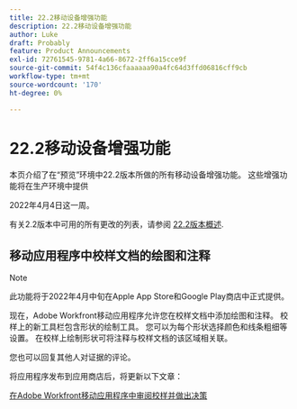 ```yaml
---
title: 22.2移动设备增强功能
description: 22.2移动设备增强功能
author: Luke
draft: Probably
feature: Product Announcements
exl-id: 72761545-9781-4a66-8672-2ff6a15cce9f
source-git-commit: 54f4c136cfaaaaaa90a4fc64d3ffd06816cff9cb
workflow-type: tm+mt
source-wordcount: '170'
ht-degree: 0%

---
```


# 22.2移动设备增强功能

本页介绍了在“预览”环境中22.2版本所做的所有移动设备增强功能。 这些增强功能将在生产环境中提供

<!--
<MadCap:conditionalText data-mc-conditions="QuicksilverOrClassic.Draft mode">
in January 2022
</MadCap:conditionalText>
-->

2022年4月4日这一周。

有关2.2版本中可用的所有更改的列表，请参阅 [22.2版本概述](../../../product-announcements/product-releases/22.2-release-activity/22-2-release-overview.md).

## 移动应用程序中校样文档的绘图和注释

>[!NOTE]
>
>此功能将于2022年4月中旬在Apple App Store和Google Play商店中正式提供。

现在，Adobe Workfront移动应用程序允许您在校样文档中添加绘图和注释。 校样上的新工具栏包含形状的绘制工具。 您可以为每个形状选择颜色和线条粗细等设置。 在校样上绘制形状可将注释与校样文档的该区域相关联。

您也可以回复其他人对证据的评论。

将应用程序发布到应用商店后，将更新以下文章：

[在Adobe Workfront移动应用程序中审阅校样并做出决策](../../../workfront-basics/mobile-apps/using-the-workfront-mobile-app/work-with-proofs-in-mobile-app.md)
